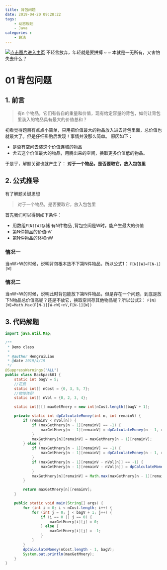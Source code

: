 ```yaml
---
title: 背包问题
date: 2019-04-20 09:28:22
tags: 	
	- 动态规划
	- Java 
categories :
	- 算法
---
```

[![点击图片进入主页](https://upload-images.jianshu.io/upload_images/7643202-4e74d3afbd9351f0.jpg?imageMogr2/auto-orient/strip%7CimageView2/2/w/1240)](https://www.jianshu.com/u/84e03bc5c4a6)
不轻言放弃，年轻就是要拼搏 ~ ~ 本就是一无所有，又害怕失去什么？
<!-- more --> 
# 01 背包问题
## 1.  前言

>有n 个物品，它们有各自的重量和价值，现有给定容量的背包，如何让背包里装入的物品具有最大的价值总和？

初看觉得题目有点点小简单，只用把价值最大的物品放入进去背包里面，总价值也就最大了。但是仔细斟酌后发现！事情并没那么简单。
原因如下：

+ 是否有空间去装这个价值连城的物品
+ 舍去这个价值最大的物品，用腾出来的空间，换取更多价值低的物品。

于是乎，解题关键也就产生了：        **对于一个物品，是否要取它，放入包包里**

## 2.  公式推导
有了解题关键思想 
> 对于一个物品，是否要取它，放入包包里

首先我们可以得到如下条件：

+ 用数组`F[N][W]`存储 有N件物品 ,背包空间是W时，能产生最大的价值
+  第N件物品的价值nV
+  第N件物品的体积nW

### 情况一
当nW>W的时候，说明背包根本放不下第N件物品，所以公式1：
`F[N][W]=F[N-1][W]`

### 情况二
当nW<W的时候，说明此时背包能放下第N件物品，但是存在一个问题，到底是放下N物品总价值高呢？还是不放它，换取空间存其他物品呢？所以公式2：
`F[N][W]=Math.Max(F[N-1][W-nW]+nV,F[N-1][W])`

## 3. 代码解题
```java
import java.util.Map;

/**
 * Demo class
 *
 * @author HengruiLiao
 * @date 2019/4/19
 */
@SuppressWarnings("ALL")
public class Backpack01 {
    static int bagV = 5;
    //花费
    static int[] nCost = {0, 3, 5, 7};
    //物体体积
    static int[] nVol = {0, 2, 3, 4};

    static int[][] maxGetMnery = new int[nCost.length][bagV + 1];

    private static int dpCalculateMoney(int n, int remainV) {
        if (remainV < nVol[n]) {
            if (maxGetMnery[n - 1][remainV] == -1) {
                maxGetMnery[n - 1][remainV] = dpCalculateMoney(n - 1, remainV);
            }
            maxGetMnery[n][remainV] = maxGetMnery[n - 1][remainV];
        } else {
            if (maxGetMnery[n - 1][remainV] == -1) {
                maxGetMnery[n - 1][remainV] = dpCalculateMoney(n - 1, remainV);
            }
            if (maxGetMnery[n - 1][remainV - nVol[n]] == -1) {
                maxGetMnery[n - 1][remainV - nVol[n]] = dpCalculateMoney(n - 1, remainV - nVol[n]);
            }
            maxGetMnery[n][remainV] = Math.max(maxGetMnery[n - 1][remainV - nVol[n]] + nCost[n], maxGetMnery[n - 1][remainV]);
        }

        return maxGetMnery[n][remainV];
    }

    public static void main(String[] args) {
        for (int i = 0; i < nCost.length; i++) {
            for (int j = 0; j < bagV + 1; j++) {
                if (i == 0 || j == 0) {
                    maxGetMnery[i][j] = 0;
                } else {
                    maxGetMnery[i][j] = -1;
                }
            }
        }
        dpCalculateMoney(nCost.length - 1, bagV);
        System.out.println(maxGetMnery);
    }
}

```
